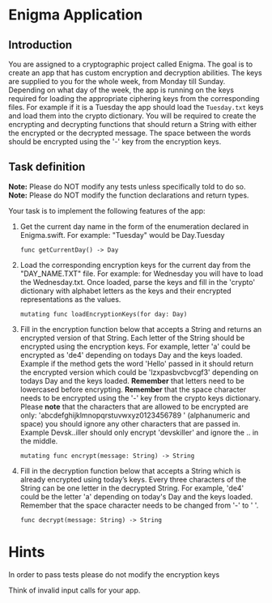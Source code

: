 # Enigma Application

## Introduction

You are assigned to a cryptographic project called Enigma. The goal is to create an app that has custom encryption and decryption abilities. The keys are supplied to you for the whole week, from Monday till Sunday. Depending on what day of the week, the app is running on the keys required for loading the appropriate ciphering keys from the corresponding files. For example if it is a Tuesday the app should load the `Tuesday.txt` keys and load them into the crypto dictionary. You will be required to create the encrypting and decrypting functions that should return a String with either the encrypted or the decrypted message. The space between the words should be encrypted using the '-' key from the encryption keys.

## Task definition

**Note:** Please do NOT modify any tests unless specifically told to do so.
**Note:** Please do NOT modify the function declarations and return types. 

Your task is to implement the following features of the app:

1. Get the current day name in the form of the enumeration declared in Enigma.swift. For example: "Tuesday" would be Day.Tuesday

    `func getCurrentDay() -> Day`

2. Load the corresponding encryption keys for the current day from the "DAY_NAME.TXT" file. For example:
for Wednesday you will have to load the Wednesday.txt.
Once loaded, parse the keys and fill in the 'crypto' dictionary with alphabet letters as the keys and their encrypted representations as the values.

    `mutating func loadEncryptionKeys(for day: Day)`

3. Fill in the encryption function below that accepts a String and returns an encrypted version of that
String. Each letter of the String should be encrypted using the encryption keys. For example, letter 'a' could be encrypted as 'de4' depending on todays Day and the keys loaded. Example if the method gets the word 'Hello' passed in it should return the encrypted version which could be 'lzxpasbvcbvcgf3' depending on todays Day and the keys loaded.
**Remember** that letters need to be lowercased before encrypting.
**Remember** that the space character needs to be encrypted using the '-' key from the crypto keys dictionary.
Please **note** that the characters that are allowed to be encrypted are only:
'abcdefghijklmnopqrstuvwxyz0123456789 ' (alphanumeric and space) you should ignore any other characters that are passed in.
Example Devsk..iller should only encrypt 'devskiller' and ignore the .. in the middle.

    `mutating func encrypt(message: String) -> String`

4. Fill in the decryption function below that accepts a String which is already encrypted using today’s keys. Every three characters of the String can be one letter in the decrypted String. For example, 'de4' could be 
the letter 'a' depending on today's Day and the keys loaded.
Remember that the space character needs to be changed from '-' to ' '.

    `func decrypt(message: String) -> String`

# Hints

In order to pass tests please do not modify the encryption keys

Think of invalid input calls for your app. 
